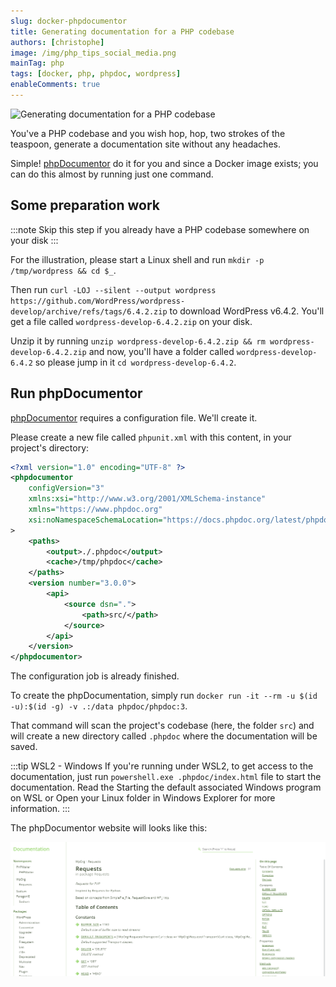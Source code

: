 ```yaml
---
slug: docker-phpdocumentor
title: Generating documentation for a PHP codebase
authors: [christophe]
image: /img/php_tips_social_media.png
mainTag: php
tags: [docker, php, phpdoc, wordpress]
enableComments: true
---
```

![Generating documentation for a PHP codebase](/img/php_tips_banner.jpg)

You've a PHP codebase and you wish hop, hop, two strokes of the teaspoon, generate a documentation site without any headaches.

Simple! [phpDocumentor](https://docs.phpdoc.org/) do it for you and since a Docker image exists; you can do this almost by running just one command.

<!-- truncate -->

## Some preparation work

:::note Skip this step if you already have a PHP codebase somewhere on your disk
:::

For the illustration, please start a Linux shell and run `mkdir -p /tmp/wordpress && cd $_`.

Then run `curl -LOJ --silent --output wordpress https://github.com/WordPress/wordpress-develop/archive/refs/tags/6.4.2.zip` to download WordPress v6.4.2.  You'll get a file called `wordpress-develop-6.4.2.zip` on your disk.

Unzip it by running `unzip wordpress-develop-6.4.2.zip && rm wordpress-develop-6.4.2.zip` and now, you'll have a folder called `wordpress-develop-6.4.2` so please jump in it `cd wordpress-develop-6.4.2`.

## Run phpDocumentor

[phpDocumentor](https://docs.phpdoc.org/) requires a configuration file. We'll create it.

Please create a new file called `phpunit.xml` with this content, in your project's directory:

<Snippet filename="phpunit.xml">

```xml
<?xml version="1.0" encoding="UTF-8" ?>
<phpdocumentor
    configVersion="3"
    xmlns:xsi="http://www.w3.org/2001/XMLSchema-instance"
    xmlns="https://www.phpdoc.org"
    xsi:noNamespaceSchemaLocation="https://docs.phpdoc.org/latest/phpdoc.xsd"
>
    <paths>
        <output>./.phpdoc</output>
        <cache>/tmp/phpdoc</cache>
    </paths>
    <version number="3.0.0">
        <api>
            <source dsn=".">
                <path>src/</path>
            </source>
        </api>
    </version>
</phpdocumentor>
```

</Snippet>

The configuration job is already finished.

To create the phpDocumentation, simply run `docker run -it --rm -u $(id -u):$(id -g) -v .:/data phpdoc/phpdoc:3`.

That command will scan the project's codebase (here, the folder `src`) and will create a new directory called `.phpdoc` where the documentation will be saved.

:::tip WSL2 - Windows
If you're running under WSL2, to get access to the documentation, just run `powershell.exe .phpdoc/index.html` file to start the documentation. Read the <Link to="/blog/wsl-powershell">Starting the default associated Windows program on WSL</Link> or <Link to="/blog/wsl-windows-explorer">Open your Linux folder in Windows Explorer</Link> for more information.
:::

The phpDocumentor website will looks like this:

![WordPress 6.4.2 PHP documentation](./images/wordpress_phpdoc.png)

